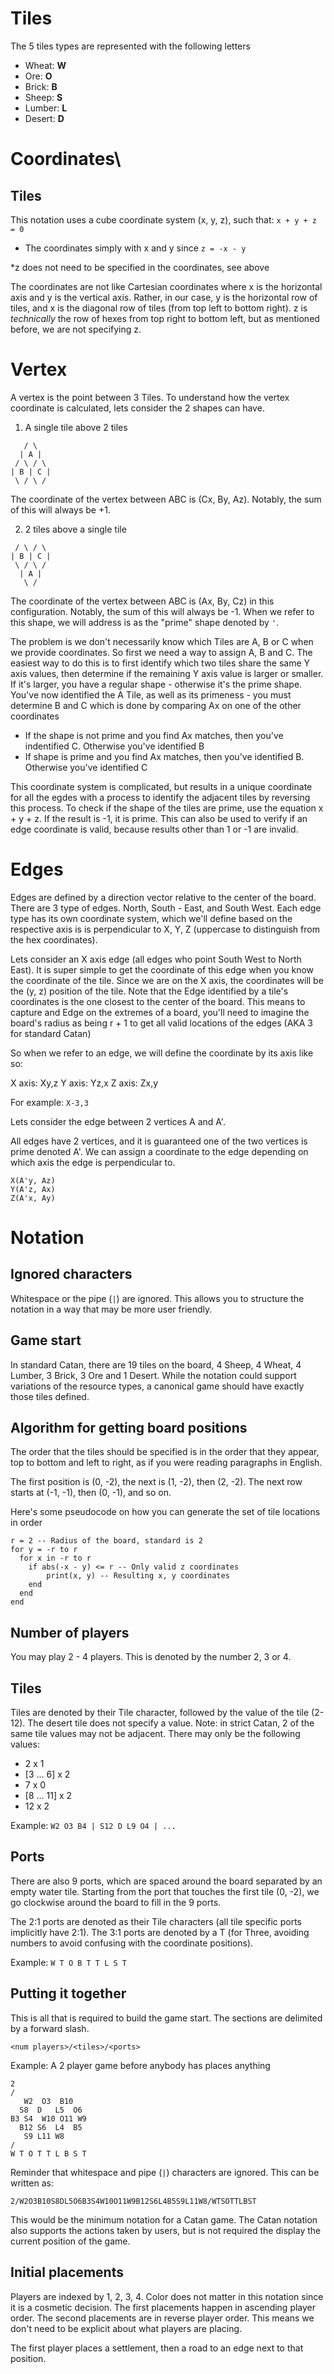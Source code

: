 # Tiles

The 5 tiles types are represented with the following letters

- Wheat: **W**
- Ore: **O**
- Brick: **B**
- Sheep: **S**
- Lumber: **L**
- Desert: **D**

# Coordinates\

## Tiles

This notation uses a cube coordinate system (x, y, z), such that: `x + y + z = 0`
- The coordinates simply with x and y since  `z = -x - y`

*z does not need to be specified in the coordinates, see above

The coordinates are not like Cartesian coordinates where x is the horizontal axis and y is the vertical axis. Rather, in our case, y is the horizontal row of tiles, and x is the diagonal row of tiles (from top left to bottom right). z is *technically* the row of hexes from top right to bottom left, but as mentioned before, we are not specifying z.

# Vertex

A vertex is the point between 3 Tiles. To understand how the vertex coordinate is calculated, lets consider the 2 shapes can have.

1. A single tile above 2 tiles

```
   / \
  | A |
 / \ / \
| B | C | 
 \ / \ / 
```

The coordinate of the vertex between ABC is (Cx, By, Az). Notably, the sum of this will always be +1.

2. 2 tiles above a single tile

```
 / \ / \
| B | C | 
 \ / \ / 
  | A |
   \ /
```

The coordinate of the vertex between ABC is (Ax, By, Cz) in this configuration. Notably, the sum of this will always be -1. When we refer to this shape, we will address is as the "prime" shape denoted by `'`.

The problem is we don't necessarily know which Tiles are A, B or C when we provide coordinates. So first we need a way to assign A, B and C. The easiest way to do this is to first identify which two tiles share the same Y axis values, then determine if the remaining Y axis value is larger or smaller. If it's larger, you have a regular shape - otherwise it's the prime shape. You've now identified the A Tile, as well as its primeness - you must determine B and C which is done by comparing Ax on one of the other coordinates

- If the shape is not prime and you find Ax matches, then you've indentified C. Otherwise you've identified B
- If shape is prime and you find Ax matches, then you've identified B. Otherwise you've identified C

This coordinate system is complicated, but results in a unique coordinate for all the egdes with a process to identify the adjacent tiles by reversing this process. To check if the shape of the tiles are prime, use the equation x + y + z. If the result is -1, it is prime. This can also be used to verify if an edge coordinate is valid, because results other than 1 or -1 are invalid.

# Edges

Edges are defined by a direction vector relative to the center of the board. There are 3 type of edges. North, South - East, and South West. Each edge type has its own coordinate system, which we'll define based on the respective axis is is perpendicular to X, Y, Z (uppercase to distinguish from the hex coordinates).

Lets consider an X axis edge (all edges who point South West to North East). It is super simple to get the coordinate of this edge when you know the coordinate of the tile. Since we are on the X axis, the coordinates will be the (y, z) position of the tile. Note that the Edge identified by a tile's coordinates is the one closest to the center of the board. This means to capture and Edge on the extremes of a board, you'll need to imagine the board's radius as being r + 1 to get all valid locations of the edges (AKA 3 for standard Catan)

So when we refer to an edge, we will define the coordinate by its axis like so:

X axis: Xy,z
Y axis: Yz,x
Z axis: Zx,y

For example: `X-3,3`

Lets consider the edge between 2 vertices A and A'.

All edges have 2 vertices, and it is guaranteed one of the two vertices is prime denoted A'. We can assign a coordinate to the edge depending on which axis the edge is perpendicular to.

```
X(A'y, Az)
Y(A'z, Ax)
Z(A'x, Ay)
```


# Notation

## Ignored characters

Whitespace or the pipe (`|`) are ignored. This allows you to structure the notation in a way that may be more user friendly.

## Game start

In standard Catan, there are 19 tiles on the board, 4 Sheep, 4 Wheat, 4 Lumber, 3 Brick, 3 Ore and 1 Desert. While the notation could support variations of the resource types, a canonical game should have exactly those tiles defined.

## Algorithm for getting board positions

The order that the tiles should be specified is in the order that they appear, top to bottom and left to right, as if you were reading paragraphs in English.

The first position is (0, -2), the next is (1, -2), then (2, -2). The next row starts at (-1, -1), then (0, -1), and so on.

Here's some pseudocode on how you can generate the set of tile locations in order

```
r = 2 -- Radius of the board, standard is 2
for y = -r to r
  for x in -r to r
    if abs(-x - y) <= r -- Only valid z coordinates
        print(x, y) -- Resulting x, y coordinates
    end
  end
end
```

## Number of players
You may play 2 - 4 players. This is denoted by the number 2, 3 or 4.

## Tiles

Tiles are denoted by their Tile character, followed by the value of the tile (2-12). The desert tile does not specify a value. Note: in strict Catan, 2 of the same tile values may not be adjacent. There may only be the following values:

- 2 x 1
- [3 ... 6] x 2
- 7 x 0
- [8 ... 11] x 2
- 12 x 2

Example: `W2 O3 B4 | S12 D L9 O4 | ...`

## Ports

There are also 9 ports, which are spaced around the board separated by an empty water tile. Starting from the port that touches the first tile (0, -2), we go clockwise around the board to fill in the 9 ports.

The 2:1 ports are denoted as their Tile characters (all tile specific ports implicitly have 2:1). The 3:1 ports are denoted by a T (for Three, avoiding numbers to avoid confusing with the coordinate positions).

Example: `W T O B T T L S T`

## Putting it together

This is all that is required to build the game start. The sections are delimited by a forward slash.

`<num players>/<tiles>/<ports>`

Example: A 2 player game before anybody has places anything

```
2
/
   W2  O3  B10
  S8  D   L5  O6
B3 S4  W10 O11 W9 
  B12 S6  L4  B5 
   S9 L11 W8
/
W T O T T L B S T
```

Reminder that whitespace and pipe (`|`) characters are ignored. This can be written as:

```
2/W2O3B10S8DL5O6B3S4W10O11W9B12S6L4B5S9L11W8/WTSOTTLBST
```

This would be the minimum notation for a Catan game. The Catan notation also supports the actions taken by users, but is not required the display the current position of the game.

## Initial placements

Players are indexed by 1, 2, 3, 4. Color does not matter in this notation since it is a cosmetic decision. The first placements happen in ascending player order. The second placements are in reverse player order. This means we don't need to be explicit about what players are placing.

The first player places a settlement, then a road to an edge next to that position.